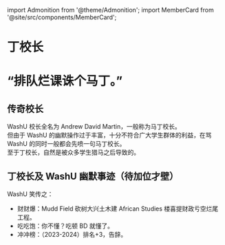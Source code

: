 import Admonition from '@theme/Admonition';
import MemberCard from '@site/src/components/MemberCard';

# 丁校长

<Admonition type="tip" icon="🐎" title="进条目啥都别说，先一起喊：">

# **“排队烂课诛个马丁。”**

</Admonition>

<MemberCard
  name="玩乐奈"
  subtitle="作者"
  avatar="https://lain.bgm.tv/pic/user/c/000/76/99/769910.jpg"
  link="https://bgm.tv/user/darjeeling39_ak"
/>

## 传奇校长

WashU 校长全名为 Andrew David Martin，一般称为马丁校长。\
但由于 WashU 的幽默操作过于丰富，十分不符合广大学生群体的利益，在骂 WashU 的同时一般都会先喷一句马丁校长。\
至于丁校长，自然是被众多学生猎马之后导致的。

## 丁校长及 WashU 幽默事迹（待加位才壁）

WashU 笑传之：

-   财财爆：Mudd Field 砍树大兴土木建 African Studies 楼喜提财政亏空烂尾工程。
-   吃吃饱：你不懂？吃顿 BD 就懂了。
-   冲冲榜：（2023-2024）排名+3，告辞。

